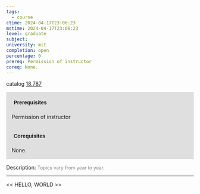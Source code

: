 ```yaml
---
tags:
  - course
ctime: 2024-04-17T23:06:23
mstime: 2024-04-17T23:06:23
level: graduate
subject: 
university: mit
completion: open
percentage: 0
prereq: Permission of instructor
coreq: None.
---
```


catalog [18.787](http://student.mit.edu/catalog/m18b.html#18.787)

<span style="display: block; padding: 15px; background-color: rgb(100, 100, 100, 0.2);"><font id="m_prereq1795_0" style="display: block; font-family: Arial, sans-serif; font-weight: bold; padding: 5px">Prerequisites</font><br><span id="prereq1795_0">Permission of instructor</span></span>
<span style="display: block; padding: 15px; background-color: rgb(100, 100, 100, 0.2);"><font id="m_coreq1795_0" style="display: block; font-family: Arial, sans-serif; font-weight: bold; padding: 5px">Corequisites</font><br><span id="coreq1795_0">None.</span></span>

<font style="">Description:</font>
<font style="color: grey; font-size: 0.8rem;">Topics vary from year to year.</font>



---

<< HELLO, WORLD >>
